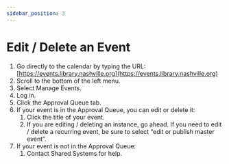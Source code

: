```yaml
---
sidebar_position: 3
---
```

# Edit / Delete an Event
1. Go directly to the calendar by typing the URL: [https://events.library.nashville.org](https://events.library.nashville.org)
1.	Scroll to the bottom of the left menu.
1.	Select Manage Events.
1.	Log in.
1.	Click the Approval Queue tab.
1.	If your event is in the Approval Queue, you can edit or delete it:
    1.	Click the title of your event.
    1.	If you are editing / deleting an instance, go ahead. If you need to edit / delete a recurring event, be sure to select “edit or publish master event”.
1.	If your event is not in the Approval Queue:
    1.	Contact Shared Systems for help.
